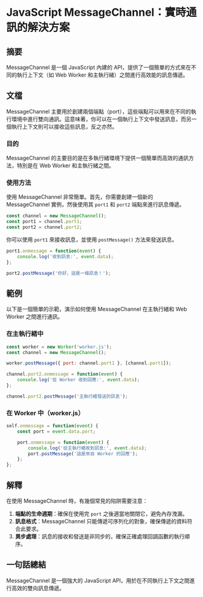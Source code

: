 <!--
Meta Description: # JavaScript MessageChannel：實時通訊的解決方案 ## 摘要 MessageChannel 是一個 JavaScript 內建的 API，提供了一個簡單的方式來在不同的執行上下文（如 Web Worker 和主執行緒）之間進行高效能的訊息傳遞。 ## 文檔 MessageC...
Meta Keywords: messagechannel, worker, channel, event, javascript
-->

# JavaScript MessageChannel：實時通訊的解決方案

## 摘要
MessageChannel 是一個 JavaScript 內建的 API，提供了一個簡單的方式來在不同的執行上下文（如 Web Worker 和主執行緒）之間進行高效能的訊息傳遞。

## 文檔
MessageChannel 主要用於創建兩個端點（port），這些端點可以用來在不同的執行環境中進行雙向通訊。這意味著，你可以在一個執行上下文中發送訊息，而另一個執行上下文則可以接收這些訊息，反之亦然。

### 目的
MessageChannel 的主要目的是在多執行緒環境下提供一個簡單而高效的通訊方法，特別是在 Web Worker 和主執行緒之間。

### 使用方法
使用 MessageChannel 非常簡單。首先，你需要創建一個新的 MessageChannel 實例，然後使用其 `port1` 和 `port2` 端點來進行訊息傳遞。

```javascript
const channel = new MessageChannel();
const port1 = channel.port1;
const port2 = channel.port2;
```

你可以使用 `port1` 來接收訊息，並使用 `postMessage()` 方法來發送訊息。

```javascript
port1.onmessage = function(event) {
    console.log('收到訊息:', event.data);
};

port2.postMessage('你好，這是一條訊息！');
```

## 範例
以下是一個簡單的示範，演示如何使用 MessageChannel 在主執行緒和 Web Worker 之間進行通訊。

### 在主執行緒中
```javascript
const worker = new Worker('worker.js');
const channel = new MessageChannel();

worker.postMessage({ port: channel.port1 }, [channel.port1]);

channel.port2.onmessage = function(event) {
    console.log('從 Worker 收到回應:', event.data);
};

channel.port2.postMessage('主執行緒發送的訊息');
```

### 在 Worker 中（worker.js）
```javascript
self.onmessage = function(event) {
    const port = event.data.port;

    port.onmessage = function(event) {
        console.log('從主執行緒收到訊息:', event.data);
        port.postMessage('這是來自 Worker 的回應');
    };
};
```

## 解釋
在使用 MessageChannel 時，有幾個常見的陷阱需要注意：

1. **端點的生命週期**：確保在使用完 `port` 之後適當地關閉它，避免內存洩漏。
2. **訊息格式**：MessageChannel 只能傳遞可序列化的對象，確保傳遞的資料符合此要求。
3. **異步處理**：訊息的接收和發送是非同步的，確保正確處理回調函數的執行順序。

## 一句話總結
MessageChannel 是一個強大的 JavaScript API，用於在不同執行上下文之間進行高效的雙向訊息傳遞。